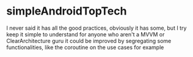 # simpleAndroidTopTech

I never said it has all the good practices, obviously it has some, but I try keep it simple to understand for anyone who aren't a MVVM or ClearArchitecture guru
it could be improved by segregating some functionalities, like the coroutine on the use cases for example